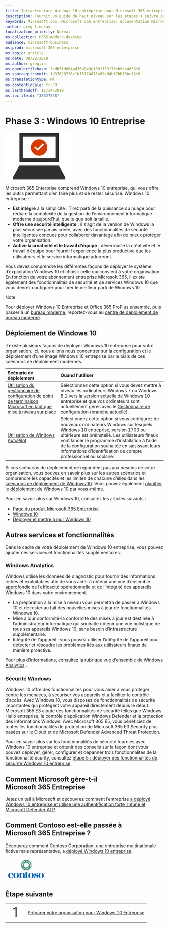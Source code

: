 ```yaml
---
title: Infrastructure Windows 10 entreprise pour Microsoft 365 entreprise
description: Fournit un guide de haut niveau sur les étapes à suivre pour déployer Windows 10 Entreprise sur les ordinateurs dans le cadre de Microsoft 365 Entreprise.
keywords: Microsoft 365, Microsoft 365 Entreprise, documentation Microsoft 365, Windows 10 Entreprise, déploiement
author: greg-lindsay
localization_priority: Normal
ms.collection: M365-modern-desktop
audience: microsoft-business
ms.prod: microsoft-365-enterprise
ms.topic: article
ms.date: 08/28/2019
ms.author: greglin
ms.openlocfilehash: 3cdb5fd6644d76a843e109ff53f73eb9ec4638f8
ms.sourcegitcommit: 1d376287f6c1bf5174873e89ed4bf7bb15bc13f6
ms.translationtype: MT
ms.contentlocale: fr-FR
ms.lasthandoff: 11/14/2019
ms.locfileid: "38627538"
---
```

# <a name="phase-3-windows-10-enterprise"></a>Phase 3 : Windows 10 Entreprise

![Phase 3 : Windows 10 Entreprise](./media/deploy-foundation-infrastructure/win10enterprise_icon.png)

Microsoft 365 Enterprise comprend Windows 10 entreprise, qui vous offre les outils permettant d’en faire plus et de rester sécurisé. Windows 10 entreprise :

- **Est intégré** à la simplicité : Tirez parti de la puissance du nuage pour réduire la complexité de la gestion de l’environnement informatique moderne d’aujourd’hui, quelle que soit la taille.
- **Offre une sécurité intelligente** : il s’agit de la version de Windows la plus sécurisée jamais créée, avec des fonctionnalités de sécurité intelligentes conçues pour collaborer davantage afin de mieux protéger votre organisation.
- **Active la créativité et le travail d’équipe** : déverrouille la créativité et le travail d’équipe pour fournir l’expérience la plus productive que les utilisateurs et le service informatique adoreront.

Vous devez comprendre les différentes façons de déployer le système d’exploitation Windows 10 et choisir celle qui convient à votre organisation. En fonction de votre abonnement entreprise Microsoft 365, il existe également des fonctionnalités de sécurité et de services Windows 10 que vous devrez configurer pour tirer le meilleur parti de Windows 10.

>[!Note]
>Pour déployer Windows 10 Entreprise et Office 365 ProPlus ensemble, puis passer à un [bureau moderne](https://www.microsoft.com/microsoft-365/modern-desktop), reportez-vous au [centre de déploiement de bureau moderne](https://aka.ms/howtoshift).
>

## <a name="windows-10-deployment"></a>Déploiement de Windows 10

Il existe plusieurs façons de déployer Windows 10 entreprise pour votre organisation. Ici, nous allons nous concentrer sur la configuration et le déploiement d’une image Windows 10 entreprise par le biais de ces scénarios de déploiement modernes.

| Scénario de déploiement | Quand l’utiliser |
|:--- |:--- |
| [Utilisation du gestionnaire de configuration de point de terminaison Microsoft en tant que mise à niveau sur place](windows10-deploy-inplaceupgrade.md) | Sélectionnez cette option si vous devez mettre à niveau les ordinateurs Windows 7 ou Windows 8,1 vers la <a href="https://aka.ms/windows-10-release-information" target="_blank">version actuelle</a> de Windows 10 entreprise et que vos ordinateurs sont actuellement gérés avec le <a href="https://aka.ms/introtosccm" target="_blank">Gestionnaire de configuration (branche actuelle)</a>. |
| [Utilisation de Windows AutoPilot](windows10-deploy-autopilot.md) | Sélectionnez cette option si vous configurez de nouveaux ordinateurs Windows sur lesquels Windows 10 entreprise, version 1703 ou ultérieure est préinstallé. Les utilisateurs finaux vont lancer le programme d’installation à l’aide de la configuration souhaitée en saisissant leurs informations d’identification de compte professionnel ou scolaire. |

Si ces scénarios de déploiement ne répondent pas aux besoins de votre organisation, vous pouvez en savoir plus sur les autres scénarios et comprendre les capacités et les limites de chacune d’elles dans les [scénarios de déploiement de Windows 10](https://docs.microsoft.com/windows/deployment/windows-10-deployment-scenarios). Vous pouvez également <a href="https://aka.ms/planforwin10deployment" target="_blank">planifier le déploiement de Windows 10</a> par vous-même.

Pour en savoir plus sur Windows 10, consultez les articles suivants :

- [Page du produit Microsoft 365 Enterprise](https://www.microsoft.com/microsoft-365/enterprise)
- [Windows 10](https://docs.microsoft.com/windows/windows-10)
- [Déployer et mettre à jour Windows 10](https://docs.microsoft.com/windows/deployment/)


## <a name="additional-services-and-features"></a>Autres services et fonctionnalités
Dans le cadre de votre déploiement de Windows 10 entreprise, vous pouvez ajouter ces services et fonctionnalités supplémentaires.

### <a name="windows-analytics"></a>Windows Analytics

Windows utilise les données de diagnostic pour fournir des informations riches et exploitables afin de vous aider à obtenir une vue d’ensemble approfondie de l’efficacité opérationnelle et de l’intégrité des appareils Windows 10 dans votre environnement.

* La préparation à la mise à niveau vous permettra de passer à Windows 10 et de rester au fait des nouvelles mises à jour de fonctionnalités Windows 10. 
* Mise à jour conformité-la conformité des mises à jour est destinée à l’administrateur informatique qui souhaite obtenir une vue holistique de tous ses appareils Windows 10, sans besoin d’infrastructure supplémentaire.
* Intégrité de l’appareil : vous pouvez utiliser l’intégrité de l’appareil pour détecter et résoudre les problèmes liés aux utilisateurs finaux de manière proactive.

Pour plus d’informations, consultez la rubrique [vue d’ensemble de Windows Analytics](https://docs.microsoft.com/windows/deployment/update/windows-analytics-overview) .

### <a name="windows-security"></a>Sécurité Windows

Windows 10 offre des fonctionnalités pour vous aider à vous protéger contre les menaces, à sécuriser vos appareils et à faciliter le contrôle d’accès. Avec Windows 10, vous disposez de fonctionnalités de sécurité importantes qui protègent votre appareil directement depuis le début. Microsoft 365 E3 ajoute des fonctionnalités de sécurité telles que Windows Hello entreprise, le contrôle d’application Windows Defender et la protection des informations Windows. Avec Microsoft 365 E5, vous bénéficiez de toutes les fonctionnalités de protection de Microsoft 365 E3 Security plus basées sur le Cloud et de Microsoft Defender Advanced Threat Protection. 

Pour en savoir plus sur les fonctionnalités de sécurité fournies avec Windows 10 entreprise et obtenir des conseils sur la façon dont vous pouvez déployer, gérer, configurer et dépanner trois fonctionnalités de la fonctionnalité ecurity, consultez [étape 5 : déployer des fonctionnalités de sécurité Windows 10 entreprise](windows10-enable-security-features.md).

## <a name="how-microsoft-does-microsoft-365-enterprise"></a>Comment Microsoft gère-t-il Microsoft 365 Entreprise

Jetez un œil à Microsoft et découvrez comment l’entreprise [a déployé Windows 10 entreprise et utilise une authentification forte, Intune et Microsoft Defender ATP](https://www.microsoft.com/itshowcase/deploying-and-managing-microsoft-365#primaryR6).

## <a name="how-contoso-did-microsoft-365-enterprise"></a>Comment Contoso est-elle passée à Microsoft 365 Entreprise ?

Découvrez comment Contoso Corporation, une entreprise multinationale fictive mais représentative, a [déployé Windows 10 entreprise](contoso-win10.md).

![Société Contoso](./media/contoso-overview/contoso-icon.png)

## <a name="next-step"></a>Étape suivante

|||
|:-------|:-----|
|![Étape 1](./media/stepnumbers/Step1.png)| [Préparer votre organisation pour Windows 10 Entreprise](windows10-prepare-your-org.md) |
